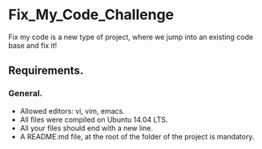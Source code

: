 # Fix_My_Code_Challenge

Fix my code is a new type of project, where we jump into an existing code base and fix it!

## Requirements.

### General.

* Allowed editors: vi, vim, emacs.
* All files were compiled on Ubuntu 14.04 LTS.
* All your files should end with a new line.
* A README.md file, at the root of the folder of the project is mandatory.
